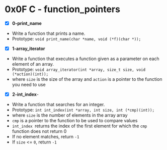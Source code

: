 
# 0x0F C - function_pointers

- [x] **0-print_name**
- Write a function that prints a name.
- Prototype: `void print_name(char *name, void (*f)(char *));`

- [x] **1-array_iterator**
- Write a function that executes a function given as a parameter on each element of an array.
- Prototype: `void array_iterator(int *array, size_t size, void (*action)(int));`
- where `size` is the size of the array and `action` is a pointer to the function you need to use

- [x] **2-int_index**-
- Write a function that searches for an integer.
- Prototype: `int int_index(int *array, int size, int (*cmp)(int));`
- where `size` is the number of elements in the array array
- `cmp` is a pointer to the function to be used to compare values
- `int_index `returns the index of the first element for which the `cmp`  function does not return 0
- If no element matches, return `-1`
- If `size` <= `0`, return `-1`

